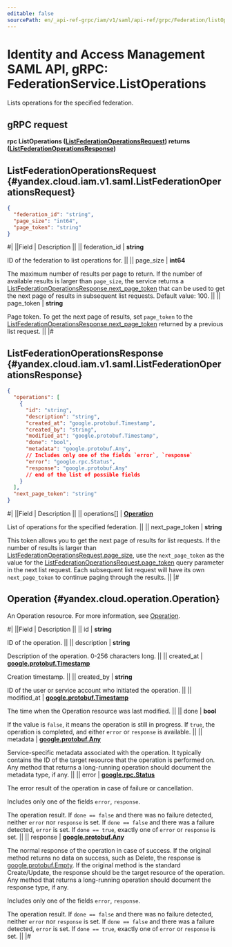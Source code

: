 ```yaml
---
editable: false
sourcePath: en/_api-ref-grpc/iam/v1/saml/api-ref/grpc/Federation/listOperations.md
---
```


# Identity and Access Management SAML API, gRPC: FederationService.ListOperations

Lists operations for the specified federation.

## gRPC request

**rpc ListOperations ([ListFederationOperationsRequest](#yandex.cloud.iam.v1.saml.ListFederationOperationsRequest)) returns ([ListFederationOperationsResponse](#yandex.cloud.iam.v1.saml.ListFederationOperationsResponse))**

## ListFederationOperationsRequest {#yandex.cloud.iam.v1.saml.ListFederationOperationsRequest}

```json
{
  "federation_id": "string",
  "page_size": "int64",
  "page_token": "string"
}
```

#|
||Field | Description ||
|| federation_id | **string**

ID of the federation to list operations for. ||
|| page_size | **int64**

The maximum number of results per page to return. If the number of available
results is larger than `page_size`, the service returns a [ListFederationOperationsResponse.next_page_token](#yandex.cloud.iam.v1.saml.ListFederationOperationsResponse)
that can be used to get the next page of results in subsequent list requests.
Default value: 100. ||
|| page_token | **string**

Page token. To get the next page of results, set `page_token`
to the [ListFederationOperationsResponse.next_page_token](#yandex.cloud.iam.v1.saml.ListFederationOperationsResponse)
returned by a previous list request. ||
|#

## ListFederationOperationsResponse {#yandex.cloud.iam.v1.saml.ListFederationOperationsResponse}

```json
{
  "operations": [
    {
      "id": "string",
      "description": "string",
      "created_at": "google.protobuf.Timestamp",
      "created_by": "string",
      "modified_at": "google.protobuf.Timestamp",
      "done": "bool",
      "metadata": "google.protobuf.Any",
      // Includes only one of the fields `error`, `response`
      "error": "google.rpc.Status",
      "response": "google.protobuf.Any"
      // end of the list of possible fields
    }
  ],
  "next_page_token": "string"
}
```

#|
||Field | Description ||
|| operations[] | **[Operation](#yandex.cloud.operation.Operation)**

List of operations for the specified federation. ||
|| next_page_token | **string**

This token allows you to get the next page of results for list requests. If the number of results
is larger than [ListFederationOperationsRequest.page_size](#yandex.cloud.iam.v1.saml.ListFederationOperationsRequest), use the `next_page_token` as the value
for the [ListFederationOperationsRequest.page_token](#yandex.cloud.iam.v1.saml.ListFederationOperationsRequest) query parameter in the next list request.
Each subsequent list request will have its own `next_page_token` to continue paging through the results. ||
|#

## Operation {#yandex.cloud.operation.Operation}

An Operation resource. For more information, see [Operation](/docs/api-design-guide/concepts/operation).

#|
||Field | Description ||
|| id | **string**

ID of the operation. ||
|| description | **string**

Description of the operation. 0-256 characters long. ||
|| created_at | **[google.protobuf.Timestamp](https://developers.google.com/protocol-buffers/docs/reference/google.protobuf#timestamp)**

Creation timestamp. ||
|| created_by | **string**

ID of the user or service account who initiated the operation. ||
|| modified_at | **[google.protobuf.Timestamp](https://developers.google.com/protocol-buffers/docs/reference/google.protobuf#timestamp)**

The time when the Operation resource was last modified. ||
|| done | **bool**

If the value is `false`, it means the operation is still in progress.
If `true`, the operation is completed, and either `error` or `response` is available. ||
|| metadata | **[google.protobuf.Any](https://developers.google.com/protocol-buffers/docs/proto3#any)**

Service-specific metadata associated with the operation.
It typically contains the ID of the target resource that the operation is performed on.
Any method that returns a long-running operation should document the metadata type, if any. ||
|| error | **[google.rpc.Status](https://cloud.google.com/tasks/docs/reference/rpc/google.rpc#status)**

The error result of the operation in case of failure or cancellation.

Includes only one of the fields `error`, `response`.

The operation result.
If `done == false` and there was no failure detected, neither `error` nor `response` is set.
If `done == false` and there was a failure detected, `error` is set.
If `done == true`, exactly one of `error` or `response` is set. ||
|| response | **[google.protobuf.Any](https://developers.google.com/protocol-buffers/docs/proto3#any)**

The normal response of the operation in case of success.
If the original method returns no data on success, such as Delete,
the response is [google.protobuf.Empty](https://developers.google.com/protocol-buffers/docs/reference/google.protobuf#google.protobuf.Empty).
If the original method is the standard Create/Update,
the response should be the target resource of the operation.
Any method that returns a long-running operation should document the response type, if any.

Includes only one of the fields `error`, `response`.

The operation result.
If `done == false` and there was no failure detected, neither `error` nor `response` is set.
If `done == false` and there was a failure detected, `error` is set.
If `done == true`, exactly one of `error` or `response` is set. ||
|#